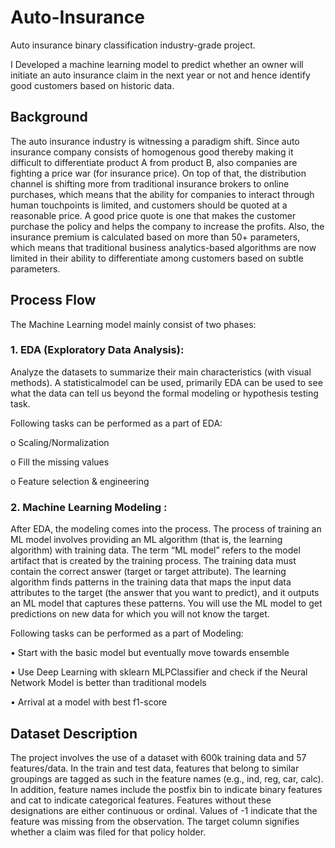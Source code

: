 # Auto-Insurance
Auto insurance binary classification industry-grade project.

I Developed a machine learning model to predict whether an owner will initiate an auto insurance claim in the next year or not and hence identify good customers based on historic data.

## Background

The auto insurance industry is witnessing a paradigm shift. Since auto insurance company
consists of homogenous good thereby making it difficult to differentiate product A from
product B, also companies are fighting a price war (for insurance price). On top of that, the
distribution channel is shifting more from traditional insurance brokers to online purchases,
which means that the ability for companies to interact through human touchpoints is limited,
and customers should be quoted at a reasonable price. A good price quote is one that makes
the customer purchase the policy and helps the company to increase the profits.
Also, the insurance premium is calculated based on more than 50+ parameters, which means
that traditional business analytics-based algorithms are now limited in their ability to
differentiate among customers based on subtle parameters.

## Process Flow
The Machine Learning model mainly consist of two phases:

### 1. EDA (Exploratory Data Analysis):

Analyze the datasets to summarize their main characteristics (with visual methods). A statisticalmodel can be used, primarily EDA can be used to see what the data can tell us beyond the formal
modeling or hypothesis testing task.

Following tasks can be performed as a part of EDA:

o Scaling/Normalization

o Fill the missing values

o Feature selection & engineering

### 2. Machine Learning Modeling :

After EDA, the modeling comes into the process. The process of training an ML model involves providing an ML algorithm (that is, the learning algorithm) with training data.
The term “ML model” refers to the model artifact that is created by the training
process.
The training data must contain the correct answer (target or target attribute). The
learning algorithm finds patterns in the training data that maps the input data
attributes to the target (the answer that you want to predict), and it outputs an ML
model that captures these patterns.
You will use the ML model to get predictions on new data for which you will not know
the target.

Following tasks can be performed as a part of Modeling:

• Start with the basic model but eventually move towards ensemble

• Use Deep Learning with sklearn MLPClassifier and check if the Neural Network
Model is better than traditional models

• Arrival at a model with best f1-score

## Dataset Description

The project involves the use of a dataset with 600k training data and 57 features/data. 
In the train and test data, features that belong to similar groupings are tagged as such in the feature names (e.g., ind, reg, car, calc). In addition, feature names include the postfix bin to indicate binary features and cat to indicate categorical features. Features without these designations are either continuous or ordinal. Values of -1 indicate that the feature was missing from the observation. The target column signifies whether a claim was filed for that policy holder.

